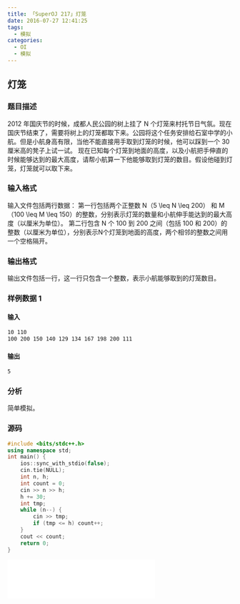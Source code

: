 ```yaml
---
title: 「SuperOJ 217」灯笼
date: 2016-07-27 12:41:25
tags:
  - 模拟
categories: 
  - OI
  - 模拟
---
```

## 灯笼
### 题目描述
2012 年国庆节的时候，成都人民公园的树上挂了 N 个灯笼来村托节日气氛。现在国庆节结束了，需要将树上的灯笼都取下来。公园将这个任务安排给石室中学的小航。但是小航身高有限，当他不能直接用手取到灯笼的时候，他可以踩到一个 30 厘米高的凳子上试一试。
现在已知每个灯笼到地面的高度，以及小航把手伸直的时候能够达到的最大高度，请帮小航算一下他能够取到灯笼的数目。假设他碰到灯笼，灯笼就可以取下来。
<!-- more -->
### 输入格式
输入文件包括两行数据：
第一行包括两个正整数 N（5 \leq N \leq 200） 和 M（100 \leq M \leq 150）的整数，分别表示灯笼的数量和小航伸手能达到的最大高度（以厘米为单位）。
第二行包含 N 个 100 到 200 之间（包括 100 和 200）的整数（以厘米为单位），分别表示N个灯笼到地面的高度，两个相邻的整数之间用一个空格隔开。 
### 输出格式
输出文件包括一行，这一行只包含一个整数，表示小航能够取到的灯笼数目。
### 样例数据 1
#### 输入
``` bash
10 110
100 200 150 140 129 134 167 198 200 111
```
#### 输出
``` bash
5
```
### 分析
简单模拟。
### 源码
``` cpp
#include <bits/stdc++.h>
using namespace std;
int main() {
    ios::sync_with_stdio(false);
    cin.tie(NULL);
    int n, h;
    int count = 0;
    cin >> n >> h;
    h += 30;
    int tmp;
    while (n--) {
        cin >> tmp;
        if (tmp <= h) count++;
    }
    cout << count;
    return 0;
}
```
<iframe frameborder="no" border="0" marginwidth="0" marginheight="0" width=330 height=86 src="//music.163.com/outchain/player?type=2&id=766020&auto=1&height=66"></iframe>